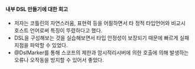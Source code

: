 #### 내부 DSL 만들기에 대한 회고

* 저자는 코틀린의 자연스러움, 표현력 등을 어필하면서 타 정적 타입언어와 비교시 호스트 언어로써 특징이 뚜렸하다고 했다.
* DSL을 구성해보는 것을 실습해보면서 타입 안정성이 보장되기 때문에 빠르게 실패지점을 파악할 수 있었다.
* @DslMarker를 통해 스코프의 제한과 암시적리시버에 의한 호출에 의해 발생하는 오류나 오작동을 방지할 수 있어서 좋았다. 